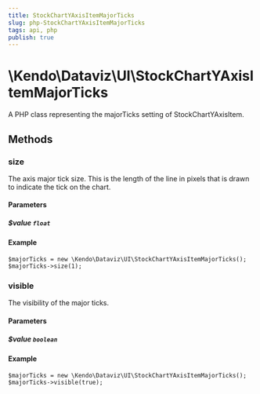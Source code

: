 ```yaml
---
title: StockChartYAxisItemMajorTicks
slug: php-StockChartYAxisItemMajorTicks
tags: api, php
publish: true
---
```


# \Kendo\Dataviz\UI\StockChartYAxisItemMajorTicks

A PHP class representing the majorTicks setting of StockChartYAxisItem.


## Methods

### size
The axis major tick size. This is the length of the line in pixels that is drawn to indicate the tick on the chart.
#### Parameters

##### $value `float`



#### Example 
    $majorTicks = new \Kendo\Dataviz\UI\StockChartYAxisItemMajorTicks();
    $majorTicks->size(1);

### visible
The visibility of the major ticks.
#### Parameters

##### $value `boolean`



#### Example 
    $majorTicks = new \Kendo\Dataviz\UI\StockChartYAxisItemMajorTicks();
    $majorTicks->visible(true);

